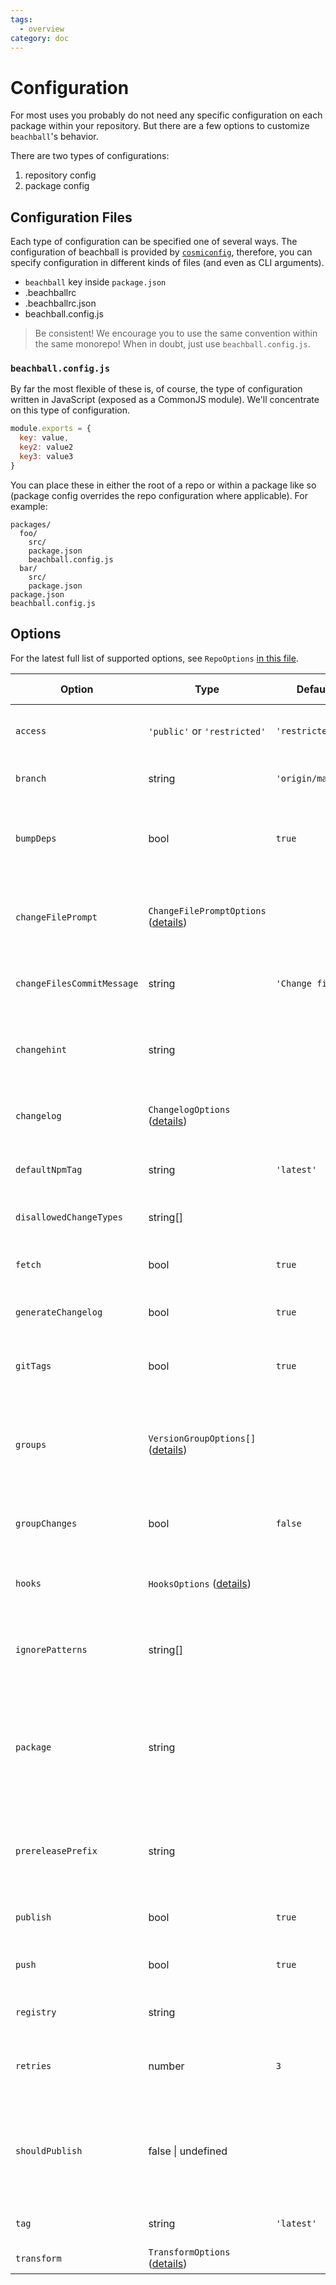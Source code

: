 ```yaml
---
tags:
  - overview
category: doc
---
```


# Configuration

For most uses you probably do not need any specific configuration on each package within your repository. But there are a few options to customize `beachball`'s behavior.

There are two types of configurations:

1. repository config
2. package config

## Configuration Files

Each type of configuration can be specified one of several ways. The configuration of beachball is provided by [`cosmiconfig`](https://github.com/davidtheclark/cosmiconfig), therefore, you can specify configuration in different kinds of files (and even as CLI arguments).

- `beachball` key inside `package.json`
- .beachballrc
- .beachballrc.json
- beachball.config.js

> Be consistent! We encourage you to use the same convention within the same monorepo! When in doubt, just use `beachball.config.js`.

### `beachball.config.js`

By far the most flexible of these is, of course, the type of configuration written in JavaScript (exposed as a CommonJS module). We'll concentrate on this type of configuration.

```js
module.exports = {
  key: value,
  key2: value2
  key3: value3
}
```

You can place these in either the root of a repo or within a package like so (package config overrides the repo configuration where applicable). For example:

```
packages/
  foo/
    src/
    package.json
    beachball.config.js
  bar/
    src/
    package.json
package.json
beachball.config.js
```

## Options

For the latest full list of supported options, see `RepoOptions` [in this file](https://github.com/microsoft/beachball/blob/master/src/types/BeachballOptions.ts).

| Option                     | Type                                     | Default           | Option Type          | Description                                                                                     |
| -------------------------- | ---------------------------------------- | ----------------- | -------------------- | ----------------------------------------------------------------------------------------------- |
| `access`                   | `'public'` or `'restricted'`             | `'restricted'`    | repo                 | publishes private packages access level                                                         |
| `branch`                   | string                                   | `'origin/master'` | repo                 | the target branch (with remote)                                                                 |
| `bumpDeps`                 | bool                                     | `true`            | repo                 | bump dependent packages during publish (bump A if A depends on B)                               |
| `changeFilePrompt`         | `ChangeFilePromptOptions` ([details][1]) |                   | repo                 | customize the prompt for change files (can be used to add custom fields)                        |
| `changeFilesCommitMessage` | string                                   | `'Change files'`  | repo                 | customize change files commit message                                                           |
| `changehint`               | string                                   |                   | repo                 | hint message for when change files are not detected but required                                |
| `changelog`                | `ChangelogOptions` ([details][2])        |                   | repo                 | changelog rendering and grouping options                                                        |
| `defaultNpmTag`            | string                                   | `'latest'`        | package              | the default dist-tag used for NPM publish                                                       |
| `disallowedChangeTypes`    | string[]                                 |                   | repo, group, package | what change types are disallowed                                                                |
| `fetch`                    | bool                                     | `true`            | repo                 | fetch from remote before doing diff comparisons                                                 |
| `generateChangelog`        | bool                                     | `true`            | repo                 | whether to generate changelog files                                                             |
| `gitTags`                  | bool                                     | `true`            | repo, package        | whether to create git tags for published packages (eg: foo_v1.0.1)                              |
| `groups`                   | `VersionGroupOptions[]` ([details][3])   |                   | repo                 | specifies groups of packages that need to be version bumped at the same time                    |
| `groupChanges`             | bool                                     | `false`           | repo                 | will write multiple changes to a single changefile                                              |
| `hooks`                    | `HooksOptions` ([details][4])            |                   | repo                 | hooks for custom pre/post publish actions                                                       |
| `ignorePatterns`           | string[]                                 |                   | repo                 | ignore changes in these files (minimatch patterns; negations not supported)                     |
| `package`                  | string                                   |                   | repo                 | specifies which package the command relates to (overrides change detection based on `git diff`) |
| `prereleasePrefix`         | string                                   |                   | repo                 | prerelease prefix for packages that are specified to receive a prerelease bump                  |
| `publish`                  | bool                                     | `true`            | repo                 | whether to publish to npm registry                                                              |
| `push`                     | bool                                     | `true`            | repo                 | whether to push to the remote git branch                                                        |
| `registry`                 | string                                   |                   | repo                 | target NPM registry to publish                                                                  |
| `retries`                  | number                                   | `3`               | repo                 | number of retries for a package publish before failing                                          |
| `shouldPublish`            | false \| undefined                       |                   | package              | manually disable publishing of a package by beachball (does not work to force publishing)       |
| `tag`                      | string                                   | `'latest'`        | repo, package        | dist-tag for npm when published                                                                 |
| `transform`                | `TransformOptions` ([details][4])        |                   | repo                 | transformations for change files                                                                |

[1]: https://github.com/microsoft/beachball/blob/master/src/types/ChangeFilePrompt.ts
[2]: https://github.com/microsoft/beachball/blob/master/src/types/ChangelogOptions.ts
[3]: ../concepts/groups
[4]: https://github.com/microsoft/beachball/blob/master/src/types/BeachballOptions.ts
